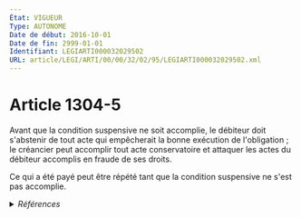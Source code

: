 ```yaml
---
État: VIGUEUR
Type: AUTONOME
Date de début: 2016-10-01
Date de fin: 2999-01-01
Identifiant: LEGIARTI000032029502
URL: article/LEGI/ARTI/00/00/32/02/95/LEGIARTI000032029502.xml
---
```


<h1>Article 1304-5</h1>

Avant que la condition suspensive ne soit accomplie, le débiteur doit s'abstenir
de tout acte qui empêcherait la bonne exécution de l'obligation ; le créancier
peut accomplir tout acte conservatoire et attaquer les actes du débiteur
accomplis en fraude de ses droits.<br />

Ce qui a été payé peut être répété tant que la condition suspensive ne s'est pas
accomplie.


<details>
  <summary><em>Références</em></summary>

  <h2>Articles faisant référence à l'article</h2>
  
  <ul>
    <li>
      <a href="https://legal.tricoteuses.fr//redirection/LEGIARTI000032006593?vers=git&vers=legifrance">Ordonnance n° 2016-131 du 10 février 2016 portant réforme du droit des contrats, du régime général et de la preuve des obligations - article 3 ENTIEREMENT_MODIF</a> CREE source
    </li>
  </ul>
  
  <h2>Références faites par l'article</h2>
  
  <ul>
    <li>
      2016-02-10 CREE cible <a href="https://legal.tricoteuses.fr//redirection/LEGIARTI000032006593?vers=git&vers=legifrance">Ordonnance n° 2016-131 du 10 février 2016 portant réforme du droit des contrats, du régime général et de la preuve des obligations - article 3 ENTIEREMENT_MODIF</a>
    </li>
    <li>
      2999-01-01 CONCORDANCE source <a href="https://legal.tricoteuses.fr//redirection/LEGIARTI000006436619?vers=git&vers=legifrance">Code civil - article 1180 AUTONOME MODIFIE, en vigueur du 1804-03-21 au 2016-10-01</a>
    </li>
  </ul>
</details>
